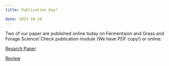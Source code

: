 ```yaml
---
title: Publication Day!

date: 2023-10-18
---
```


Two of our paper are published online today on Fermentaion and Grass and Forage Science! Check publication module (We have PDF copy!) or online: 

[Resarch Paper](https://www.mdpi.com/2311-5637/9/10/914) 

[Review](https://onlinelibrary.wiley.com/doi/10.1111/gfs.12633) 


 
<!--more-->
